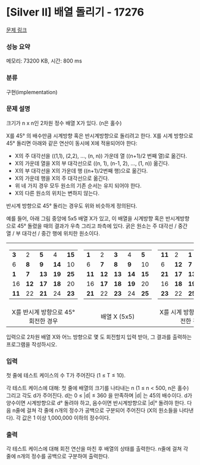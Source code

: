 # [Silver II] 배열 돌리기 - 17276 

[문제 링크](https://www.acmicpc.net/problem/17276) 

### 성능 요약

메모리: 73200 KB, 시간: 800 ms

### 분류

구현(implementation)

### 문제 설명

<p>크기가 n x n인 2차원 정수 배열 X가 있다. (n은 홀수)</p>

<p>X를 45° 의 배수만큼 시계방향 혹은 반시계방향으로 돌리려고 한다. X를 시계 방향으로 45° 돌리면 아래와 같은 연산이 동시에 X에 적용되어야 한다:</p>

<ul>
	<li>X의 주 대각선을 ((1,1), (2,2), …, (n, n)) 가운데 열 ((n+1)/2 번째 열)로 옮긴다.</li>
	<li>X의 가운데 열을 X의 부 대각선으로 ((n, 1), (n-1, 2), …, (1, n)) 옮긴다. </li>
	<li>X의 부 대각선을 X의 가운데 행 ((n+1)/2번째 행)으로 옮긴다.</li>
	<li>X의 가운데 행을 X의 주 대각선으로 옮긴다.</li>
	<li>위 네 가지 경우 모두 원소의 기존 순서는 유지 되어야 한다.</li>
	<li>X의 다른 원소의 위치는 변하지 않는다.</li>
</ul>

<p>반시계 방향으로 45° 돌리는 경우도 위와 비슷하게 정의된다.</p>

<p>예를 들어, 아래 그림 중앙에 5x5 배열 X가 있고, 이 배열을 시계방향 혹은 반시계방향으로 45° 돌렸을 때의 결과가 우측 그리고 좌측에 있다. 굵은 원소는 주 대각선 / 중간 열 / 부 대각선 / 중간 행에 위치한 원소이다.</p>

<table class="table table-bordered" style="width: 100%;">
	<tbody>
		<tr>
			<td style="width: 33%; text-align: center;">
			<table class="table table-bordered" style="width: 100%;">
				<tbody>
					<tr>
						<td style="width: 20%;"><strong>3</strong></td>
						<td style="width: 20%;">2</td>
						<td style="width: 20%;"><strong>5</strong></td>
						<td style="width: 20%;">4</td>
						<td style="width: 20%;"><strong>15</strong></td>
					</tr>
					<tr>
						<td style="width: 20%;">6</td>
						<td style="width: 20%;"><strong>8</strong></td>
						<td style="width: 20%;"><strong>9</strong></td>
						<td style="width: 20%;"><strong>14</strong></td>
						<td style="width: 20%;">10</td>
					</tr>
					<tr>
						<td style="width: 20%;"><strong>1</strong></td>
						<td style="width: 20%;"><strong>7</strong></td>
						<td style="width: 20%;"><strong>13</strong></td>
						<td style="width: 20%;"><strong>19</strong></td>
						<td style="width: 20%;"><strong>25</strong></td>
					</tr>
					<tr>
						<td style="width: 20%;">16</td>
						<td style="width: 20%;"><strong>12</strong></td>
						<td style="width: 20%;"><strong>17</strong></td>
						<td style="width: 20%;"><strong>18</strong></td>
						<td style="width: 20%;">20</td>
					</tr>
					<tr>
						<td style="width: 20%;"><strong>11</strong></td>
						<td style="width: 20%;">22</td>
						<td style="width: 20%;"><strong>21</strong></td>
						<td style="width: 20%;">24</td>
						<td style="width: 20%;"><strong>23</strong></td>
					</tr>
				</tbody>
			</table>
			</td>
			<td style="width: 34%; text-align: center;">
			<table class="table table-bordered" style="width: 100%;">
				<tbody>
					<tr>
						<td style="width: 20%;"><strong>1</strong></td>
						<td style="width: 20%;">2</td>
						<td style="width: 20%;"><strong>3</strong></td>
						<td style="width: 20%;">4</td>
						<td style="width: 20%;"><strong>5</strong></td>
					</tr>
					<tr>
						<td style="width: 20%;">6</td>
						<td style="width: 20%;"><strong>7</strong></td>
						<td style="width: 20%;"><strong>8</strong></td>
						<td style="width: 20%;"><strong>9</strong></td>
						<td style="width: 20%;">10</td>
					</tr>
					<tr>
						<td style="width: 20%;"><strong>11</strong></td>
						<td style="width: 20%;"><strong>12</strong></td>
						<td style="width: 20%;"><strong>13</strong></td>
						<td style="width: 20%;"><strong>14</strong></td>
						<td style="width: 20%;"><strong>15</strong></td>
					</tr>
					<tr>
						<td style="width: 20%;">16</td>
						<td style="width: 20%;"><strong>17</strong></td>
						<td style="width: 20%;"><strong>18</strong></td>
						<td style="width: 20%;"><strong>19</strong></td>
						<td style="width: 20%;">20</td>
					</tr>
					<tr>
						<td style="width: 20%;"><strong>21</strong></td>
						<td style="width: 20%;">22</td>
						<td style="width: 20%;"><strong>23</strong></td>
						<td style="width: 20%;">24</td>
						<td style="width: 20%;"><strong>25</strong></td>
					</tr>
				</tbody>
			</table>
			</td>
			<td style="width: 33%; text-align: center;">
			<table class="table table-bordered" style="width: 100%;">
				<tbody>
					<tr>
						<td style="width: 20%;"><strong>11</strong></td>
						<td style="width: 20%;">2</td>
						<td style="width: 20%;"><strong>1</strong></td>
						<td style="width: 20%;">4</td>
						<td style="width: 20%;"><strong>3</strong></td>
					</tr>
					<tr>
						<td style="width: 20%;">6</td>
						<td style="width: 20%;"><strong>12</strong></td>
						<td style="width: 20%;"><strong>7</strong></td>
						<td style="width: 20%;"><strong>8</strong></td>
						<td style="width: 20%;">10</td>
					</tr>
					<tr>
						<td style="width: 20%;"><strong>21</strong></td>
						<td style="width: 20%;"><strong>17</strong></td>
						<td style="width: 20%;"><strong>13</strong></td>
						<td style="width: 20%;"><strong>9</strong></td>
						<td style="width: 20%;"><strong>5</strong></td>
					</tr>
					<tr>
						<td style="width: 20%;">16</td>
						<td style="width: 20%;"><strong>18</strong></td>
						<td style="width: 20%;"><strong>19</strong></td>
						<td style="width: 20%;"><strong>14</strong></td>
						<td style="width: 20%;">20</td>
					</tr>
					<tr>
						<td style="width: 20%;"><strong>23</strong></td>
						<td style="width: 20%;">22</td>
						<td style="width: 20%;"><strong>25</strong></td>
						<td style="width: 20%;">24</td>
						<td style="width: 20%;"><strong>15</strong></td>
					</tr>
				</tbody>
			</table>
			</td>
		</tr>
		<tr>
			<td style="width: 33%; text-align: center;">X를 반시계 방향으로 45° 회전한 경우</td>
			<td style="width: 34%; text-align: center;">배열 X (5x5)</td>
			<td style="width: 33%; text-align: center;">X를 시계 방향으로 45° 회전한 경우</td>
		</tr>
	</tbody>
</table>

<p>입력으로 2차원 배열 X와 어느 방향으로 몇 도 회전할지 입력 받아, 그 결과를 출력하는 프로그램을 작성하시오.</p>

### 입력 

 <p>첫 줄에 테스트 케이스의 수 T가 주어진다 (1 ≤ T ≤ 10).</p>

<p>각 테스트 케이스에 대해: 첫 줄에 배열의 크기를 나타내는 n (1 ≤ n < 500, n은 홀수) 그리고 각도 d가 주어진다. d는 0 ≤ |d| ≤ 360 을 만족하며 |d| 는 45의 배수이다. d가 양수이면 시계방향으로 d° 돌려야 하고, 음수이면 반시계방향으로 |d|° 돌려야 한다. 다음 n줄에 걸쳐 각 줄에 n개의 정수가 공백으로 구분되어 주어진다 (X의 원소들을 나타낸다). 각 값은 1 이상 1,000,000 이하의 정수이다.</p>

### 출력 

 <p>각 테스트 케이스에 대해 회전 연산을 마친 후 배열의 상태를 출력한다. n줄에 걸쳐 각 줄에 n개의 정수를 공백으로 구분하여 출력한다. </p>

